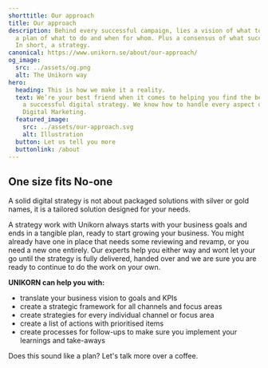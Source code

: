 ```yaml
---
shorttitle: Our approach
title: Our approach
description: Behind every successful campaign, lies a vision of what to achieve,
  a plan of what to do and when for whom. Plus a consensus of what success is.
  In short, a strategy.
canonical: https://www.unikorn.se/about/our-approach/
og_image:
  src: ../assets/og.png
  alt: The Unikorn way
hero:
  heading: This is how we make it a reality.
  text: We’re your best friend when it comes to helping you find the best path to
    a successful digital strategy. We know how to handle every aspect of your
    Digital Marketing.
  featured_image:
    src: ../assets/our-approach.svg
    alt: Illustration
  button: Let us tell you more
  buttonlink: /about
---
```

## **One size fits No-one**

A solid digital strategy is not about packaged solutions with silver or gold names, it is a tailored solution designed for your needs.

A strategy work with Unikorn always starts with your business goals and ends in a tangible plan, ready to start growing your business. You might already have one in place that needs some reviewing and revamp, or you need a new one entirely. Our experts help you either way and wont let your go until the strategy is fully delivered, handed over and we are sure you are ready to continue to do the work on your own.

**UNIKORN can help you with:**

* translate your business vision to goals and KPIs
* create a strategic framework for all channels and focus areas
* create strategies for every individual channel or focus area
* create a list of actions with prioritised items
* create processes for follow-ups to make sure you implement your learnings and take-aways

Does this sound like a plan? Let's talk more over a coffee.